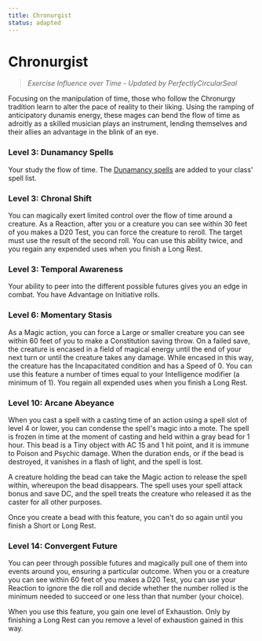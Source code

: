 ```yaml
---
title: Chronurgist
status: adapted
---
```


# Chronurgist

> *Exercise Influence over Time - Updated by PerfectlyCircularSeal*

Focusing on the manipulation of time, those who follow the Chronurgy tradition learn to alter the pace of reality to their liking. Using the ramping of anticipatory dunamis energy, these mages can bend the flow of time as adroitly as a skilled musician plays an instrument, lending themselves and their allies an advantage in the blink of an eye.

### Level 3: Dunamancy Spells

Your study the flow of time. The [Dunamancy spells](../../spells/description/additional/dunamancy.md) are added to your class' spell list.

### Level 3: Chronal Shift

You can magically exert limited control over the flow of time around a creature. As a Reaction, after you or a creature you can see within 30 feet of you makes a D20 Test, you can force the creature to reroll. The target must use the result of the second roll. You can use this ability twice, and you regain any expended uses when you finish a Long Rest.

### Level 3: Temporal Awareness

Your ability to peer into the different possible futures gives you an edge in combat. You have Advantage on Initiative rolls.

### Level 6: Momentary Stasis

As a Magic action, you can force a Large or smaller creature you can see within 60 feet of you to make a Constitution saving throw. On a failed save, the creature is encased in a field of magical energy until the end of your next turn or until the creature takes any damage. While encased in this way, the creature has the Incapacitated condition and has a Speed of 0. You can use this feature a number of times equal to your Intelligence modifier (a minimum of 1). You regain all expended uses when you finish a Long Rest.

### Level 10: Arcane Abeyance

When you cast a spell with a casting time of an action using a spell slot of level 4 or lower, you can condense the spell's magic into a mote. The spell is frozen in time at the moment of casting and held within a gray bead for 1 hour. This bead is a Tiny object with AC 15 and 1 hit point, and it is immune to Poison and Psychic damage. When the duration ends, or if the bead is destroyed, it vanishes in a flash of light, and the spell is lost.

A creature holding the bead can take the Magic action to release the spell within, whereupon the bead disappears. The spell uses your spell attack bonus and save DC, and the spell treats the creature who released it as the caster for all other purposes.

Once you create a bead with this feature, you can't do so again until you finish a Short or Long Rest.

### Level 14: Convergent Future

You can peer through possible futures and magically pull one of them into events around you, ensuring a particular outcome. When you or a creature you can see within 60 feet of you makes a D20 Test, you can use your Reaction to ignore the die roll and decide whether the number rolled is the minimum needed to succeed or one less than that number (your choice).

When you use this feature, you gain one level of Exhaustion. Only by finishing a Long Rest can you remove a level of exhaustion gained in this way. 
